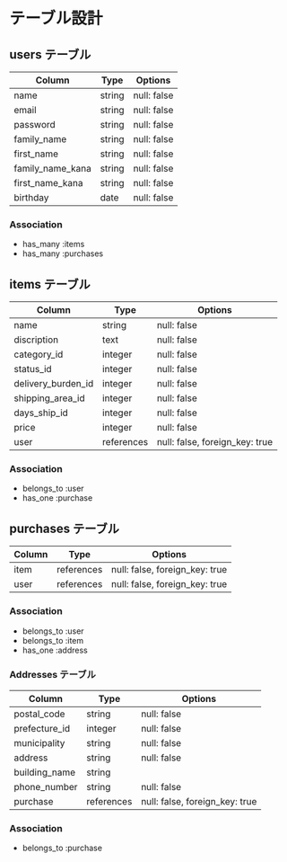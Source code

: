# テーブル設計

## users テーブル

| Column           | Type    | Options     |
| ---------------- | ------- | ----------  |
| name             | string  | null: false |
| email            | string  | null: false |
| password         | string  | null: false |
| family_name      | string  | null: false |
| first_name       | string  | null: false |
| family_name_kana | string  | null: false |
| first_name_kana  | string  | null: false |
| birthday         | date    | null: false |


### Association

- has_many :items
- has_many :purchases

## items テーブル

| Column               | Type       | Options                        |
| -------------------  | ---------- | ------------------------------ |
| name                 | string     | null: false                    |
| discription          | text       | null: false                    |
| category_id          | integer    | null: false                    |
| status_id            | integer    | null: false                    |
| delivery_burden_id   | integer    | null: false                    |
| shipping_area_id     | integer    | null: false                    |
| days_ship_id         | integer    | null: false                    |
| price                | integer    | null: false                    |
| user                 | references | null: false, foreign_key: true |

### Association

- belongs_to :user
- has_one :purchase

## purchases テーブル

| Column           | Type       | Options                        |
| ---------------- | -------    | ------------------------------ |
| item             | references | null: false, foreign_key: true |
| user             | references | null: false, foreign_key: true |

### Association

- belongs_to :user
- belongs_to :item
- has_one :address

### Addresses テーブル

| Column         | Type       | Options                        |
| ---------------| ---------- | ------------------------------ |
| postal_code    | string     | null: false                    |
| prefecture_id  | integer    | null: false                    |
| municipality   | string     | null: false                    |
| address        | string     | null: false                    |
| building_name  | string     |                                |
| phone_number   | string     | null: false                    |
| purchase       | references | null: false, foreign_key: true |

### Association

- belongs_to :purchase

